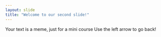 ```yaml
---
layout: slide
title: "Welcome to our second slide!"
---
```

Your text is a meme, just for a mini course
Use the left arrow to go back!